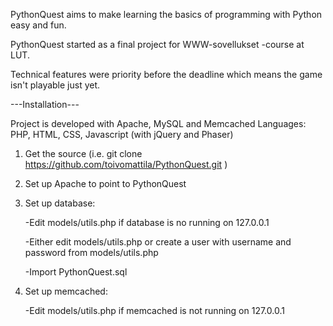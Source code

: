 PythonQuest aims to make learning the basics of programming with Python easy and fun.

PythonQuest started as a final project for WWW-sovellukset -course at LUT.

Technical features were priority before the deadline which means the game isn't playable just yet.


---Installation---

Project is developed with Apache, MySQL and Memcached
Languages: PHP, HTML, CSS, Javascript (with jQuery and Phaser)

1. Get the source (i.e. git clone https://github.com/toivomattila/PythonQuest.git )
2. Set up Apache to point to PythonQuest
3. Set up database:

	-Edit models/utils.php if database is no running on 127.0.0.1

	-Either edit models/utils.php or create a user with username and password from models/utils.php

	-Import PythonQuest.sql
4. Set up memcached:

	-Edit models/utils.php if memcached is not running on 127.0.0.1
